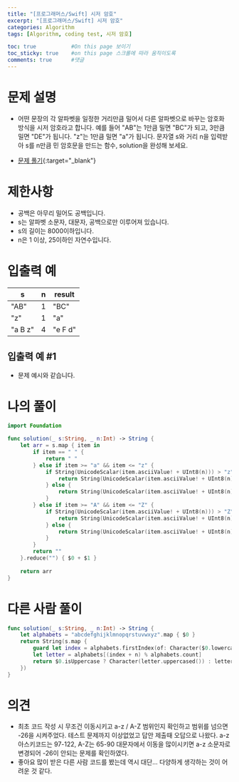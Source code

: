 ```yaml
---
title: "[프로그래머스/Swift] 시저 암호"
excerpt: "[프로그래머스/Swift] 시저 암호"
categories: Algorithm
tags: [Algorithm, coding test, 시저 암호]

toc: true           #On this page 보이기 
toc_sticky: true    #on this page 스크롤에 따라 움직이도록 
comments: true      #댓글
---
```

# 문제 설명 
- 어떤 문장의 각 알파벳을 일정한 거리만큼 밀어서 다른 알파벳으로 바꾸는 암호화 방식을 시저 암호라고 합니다. 예를 들어 "AB"는 1만큼 밀면 "BC"가 되고, 3만큼 밀면 "DE"가 됩니다. "z"는 1만큼 밀면 "a"가 됩니다. 문자열 s와 거리 n을 입력받아 s를 n만큼 민 암호문을 만드는 함수, solution을 완성해 보세요.

- [문제 풀기](https://school.programmers.co.kr/learn/courses/30/lessons/12926){:target="_blank"} 

# 제한사항
- 공백은 아무리 밀어도 공백입니다.
- s는 알파벳 소문자, 대문자, 공백으로만 이루어져 있습니다.
- s의 길이는 8000이하입니다.
- n은 1 이상, 25이하인 자연수입니다.

# 입출력 예

|s|n|result|
|---|---|---|
|"AB"|1|"BC"|
|"z"|1|"a"|
|"a B z"|4|"e F d"|

## 입출력 예 #1 
- 문제 예시와 같습니다.

# 나의 풀이 
```swift 
import Foundation

func solution(_ s:String, _ n:Int) -> String {  
    let arr = s.map { item in
        if item == " " {
            return " "
        } else if item >= "a" && item <= "z" {
            if String(UnicodeScalar(item.asciiValue! + UInt8(n))) > "z" {
                return String(UnicodeScalar(item.asciiValue! + UInt8(n) - 26))
            } else {
                return String(UnicodeScalar(item.asciiValue! + UInt8(n)))
            }
        } else if item >= "A" && item <= "Z" {
            if String(UnicodeScalar(item.asciiValue! + UInt8(n))) > "Z" {
                return String(UnicodeScalar(item.asciiValue! + UInt8(n) - 26))
            } else {
                return String(UnicodeScalar(item.asciiValue! + UInt8(n)))
            }
        }
        return ""
    }.reduce("") { $0 + $1 } 
    
    return arr
}
``` 
# 다른 사람 풀이 
```swift 
func solution(_ s:String, _ n:Int) -> String {
    let alphabets = "abcdefghijklmnopqrstuvwxyz".map { $0 }
    return String(s.map {
        guard let index = alphabets.firstIndex(of: Character($0.lowercased())) else { return $0 }
        let letter = alphabets[(index + n) % alphabets.count]
        return $0.isUppercase ? Character(letter.uppercased()) : letter
    })
}
``` 

# 의견 
- 최초 코드 작성 시 무조건 이동시키고 a-z / A-Z 범위인지 확인하고 범위를 넘으면 -26을 시켜주었다. 테스트 문제까지 이상없었고 답안 제출때 오답으로 나왔다. a-z 아스키코드는 97-122, A-Z는 65-90 대문자에서 이동을 많이시키면 a-z 소문자로 변경되어 -26이 안되는 문제를 확인하였다.
- 좋아요 많이 받은 다른 사람 코드를 봤는데 역시 대단... 다양하게 생각하는 것이 어려운 것 같다. 